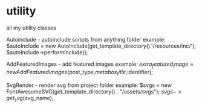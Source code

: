 # utility
all my utility classes

Autoinclude - autoinclude scripts from anything folder
example:
$autoInclude = new AutoInclude(get_template_directory().'/resources/inc/');
$autoInclude->performInclude();


AddFeaturedImages - add featured images
example:
$extra_featured_image = new AddFeaturedImages($post_type,$metabox_title,$identifier);


SvgRender - render svg from project folder
example:
$svgs = new FontAwesomeSVG(get_template_directory() . "/assets/svgs");
$svgs->get_svg($svg_name);


